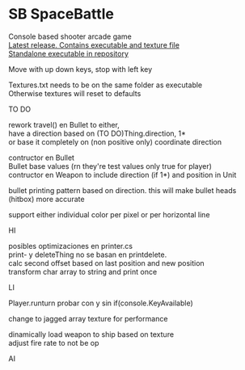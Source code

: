 # SB SpaceBattle
Console based shooter arcade game  
[Latest release. Contains executable and texture file](https://github.com/Daniel249/SB/releases "Current Release")  
[Standalone executable in repository](https://github.com/Daniel249/SB/raw/master/SBattle.exe "SBattle.exe download")

Move with up down keys, stop with left key

Textures.txt needs to be on the same folder as executable  
Otherwise textures will reset to defaults

TO DO  

rework travel() en Bullet to either,  
have a direction based on (TO DO)Thing.direction,  1*  
or base it completely on (non positive only) coordinate direction

contructor en Bullet  
Bullet base values (rn they're test values only true for player)  
contructor en Weapon to include direction (if 1*) and position in Unit

bullet printing pattern based on direction. this will make bullet heads (hitbox) more accurate

support either individual color per pixel or per horizontal line

HI

posibles optimizaciones en printer.cs  
print- y deleteThing no se basan en printdelete.  
calc second offset based on last position and new position  
transform char array to string and print once

LI  

Player.runturn probar con y sin if(console.KeyAvailable)

change to jagged array texture for performance

dinamically load weapon to ship based on texture  
adjust fire rate to not be op

AI

